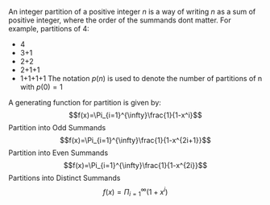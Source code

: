 An integer partition of a positive integer $n$ is a way of writing $n$ as a sum of positive integer, where the order of the summands dont matter. For example, partitions of 4:
- 4 
- 3+1
- 2+2
- 2+1+1
- 1+1+1+1
The notation $p(n)$ is used to denote the number of partitions of n with $p(0)=1$ 

A generating function for partition is given by: $$f(x)=\Pi_{i=1}^{\infty}\frac{1}{1-x^i}$$
Partition into Odd Summands
$$f(x)=\Pi_{i=1}^{\infty}\frac{1}{1-x^{2i+1}}$$Partition into Even Summands
$$f(x)=\Pi_{i=1}^{\infty}\frac{1}{1-x^{2i}}$$
Partitions into Distinct Summands
$$f(x)=\Pi_{i=1}^{\infty} (1+x^i)$$